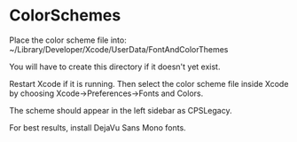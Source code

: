 ColorSchemes
============

Place the color scheme file into:
~/Library/Developer/Xcode/UserData/FontAndColorThemes

You will have to create this directory if it doesn't yet exist.

Restart Xcode if it is running.
Then select the color scheme file inside Xcode by choosing
Xcode->Preferences->Fonts and Colors.

The scheme should appear in the left sidebar as CPSLegacy.

For best results, install DejaVu Sans Mono fonts.
